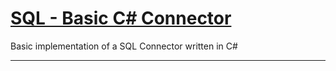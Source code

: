 # [SQL - Basic C# Connector](http://yonor.me/)

Basic implementation of a SQL Connector written in C#

----

